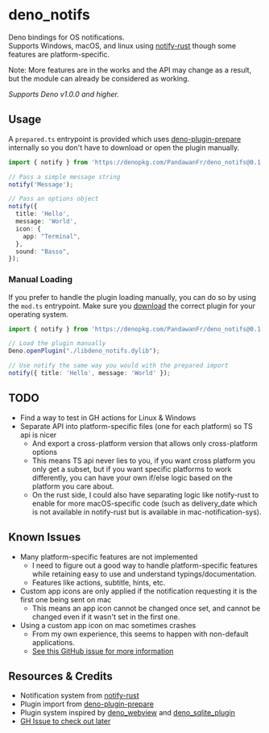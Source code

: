 # deno_notifs

Deno bindings for OS notifications.  
Supports Windows, macOS, and linux using [notify-rust](https://github.com/hoodie/notify-rust) though some features are platform-specific.

Note: More features are in the works and the API may change as a result, but the module can already be considered as working.

*Supports Deno v1.0.0 and higher.*

## Usage

A `prepared.ts` entrypoint is provided which uses [deno-plugin-prepare](https://github.com/manyuanrong/deno-plugin-prepare) internally so you don't have to download or open the plugin manually.

```ts
import { notify } from 'https://denopkg.com/PandawanFr/deno_notifs@0.1.1/ts/prepared.ts';

// Pass a simple message string
notify('Message');

// Pass an options object
notify({
  title: 'Hello',
  message: 'World',
  icon: {
    app: "Terminal",
  },
  sound: "Basso",
});
```

### Manual Loading

If you prefer to handle the plugin loading manually, you can do so by using the `mod.ts` entrypoint.
Make sure you [download](https://github.com/PandawanFr/deno_notifs/releases/tag/0.1.1) the correct plugin for your operating system.

```ts
import { notify } from 'https://denopkg.com/PandawanFr/deno_notifs@0.1.1/ts/mod.ts';

// Load the plugin manually
Deno.openPlugin("./libdeno_notifs.dylib");

// Use notify the same way you would with the prepared import
notify({ title: 'Hello', message: 'World' });
```

## TODO

- Find a way to test in GH actions for Linux & Windows
- Separate API into platform-specific files (one for each platform) so TS api is nicer
  - And export a cross-platform version that allows only cross-platform options
  - This means TS api never lies to you, if you want cross platform you only get a subset, but if you want specific platforms to work differently, you can have your own if/else logic based on the platform you care about.
  - On the rust side, I could also have separating logic like notify-rust to enable for more macOS-specific code (such as delivery_date which is not available in notify-rust but is available in mac-notification-sys).

## Known Issues

- Many platform-specific features are not implemented
  - I need to figure out a good way to handle platform-specific features while retaining easy to use and understand typings/documentation.
  - Features like actions, subtitle, hints, etc.
- Custom app icons are only applied if the notification requesting it is the first one being sent on mac
  - This means an app icon cannot be changed once set, and cannot be changed even if it wasn't set in the first one.
- Using a custom app icon on mac sometimes crashes
  - From my own experience, this seems to happen with non-default applications.
  - [See this GitHub issue for more information](https://github.com/h4llow3En/mac-notification-sys/issues/8)

## Resources & Credits

- Notification system from [notify-rust](https://github.com/hoodie/notify-rust)
- Plugin import from [deno-plugin-prepare](https://github.com/manyuanrong/deno-plugin-prepare)
- Plugin system inspired by [deno_webview](https://github.com/eliassjogreen/deno_webview) and [deno_sqlite_plugin](https://github.com/crabmusket/deno_sqlite_plugin)
- [GH Issue to check out later](https://github.com/denoland/deno/issues/4222)
